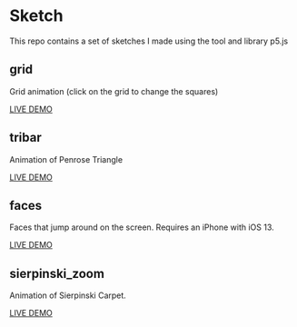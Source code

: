 # Sketch

This repo contains a set of sketches I made using the tool and library p5.js


## grid

Grid animation (click on the grid to change the squares)

[LIVE DEMO](https://andrewbayly.github.io/sketch/grid/index.html "Live Demo")


## tribar

Animation of Penrose Triangle

[LIVE DEMO](https://andrewbayly.github.io/sketch/tribar/index.html "Live Demo")


## faces

Faces that jump around on the screen. Requires an iPhone with iOS 13.

[LIVE DEMO](https://andrewbayly.github.io/sketch/faces/index.html "Live Demo")


## sierpinski_zoom

Animation of Sierpinski Carpet. 

[LIVE DEMO](https://andrewbayly.github.io/sketch/sierpinski_zoom/index.html "Live Demo")








